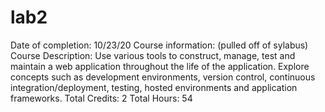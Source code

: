 # lab2
Date of completion: 10/23/20 
Course information: (pulled off of sylabus) 
Course Description: Use various tools to construct, manage, test and maintain a web application throughout the life of the application. Explore concepts such as development environments, version control, continuous integration/deployment, testing, hosted environments and application frameworks. 
Total Credits: 2 
Total Hours: 54